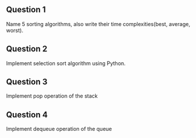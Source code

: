 
## Question 1
Name 5 sorting algorithms, also write their time complexities(best, average, worst).
## Question 2
Implement selection sort algorithm using Python.
## Question 3
Implement pop operation of the stack
## Question 4
Implement dequeue operation of the queue
